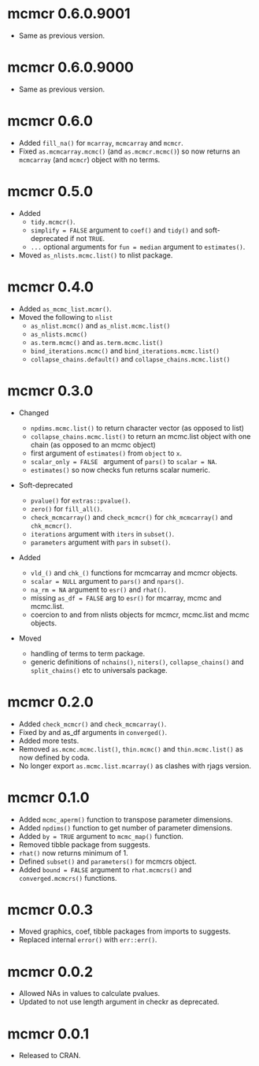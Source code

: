 <!-- NEWS.md is maintained by https://cynkra.github.io/fledge, do not edit -->

# mcmcr 0.6.0.9001

- Same as previous version.


# mcmcr 0.6.0.9000

- Same as previous version.


# mcmcr 0.6.0

- Added `fill_na()` for `mcarray`, `mcmcarray` and `mcmcr`.
- Fixed `as.mcmcarray.mcmc()` (and `as.mcmcr.mcmc()`) so now returns an `mcmcarray` (and `mcmcr`) object with no terms.

# mcmcr 0.5.0

- Added 
  - `tidy.mcmcr()`.
  - `simplify = FALSE` argument to `coef()` and `tidy()` and soft-deprecated if not `TRUE`.
  - `...` optional arguments for `fun = median` argument to `estimates()`.
- Moved `as_nlists.mcmc.list()` to nlist package.

# mcmcr 0.4.0

- Added `as_mcmc_list.mcmr()`.
- Moved the following to `nlist` 
  - `as_nlist.mcmc()` and `as_nlist.mcmc.list()`
  - `as_nlists.mcmc()`
  - `as.term.mcmc()` and `as.term.mcmc.list()`
  - `bind_iterations.mcmc()` and `bind_iterations.mcmc.list()`
  - `collapse_chains.default()` and `collapse_chains.mcmc.list()`

# mcmcr 0.3.0

- Changed
  - `npdims.mcmc.list()` to return character vector (as opposed to list)
  - `collapse_chains.mcmc.list()` to return an mcmc.list object with one chain (as opposed to an mcmc object)
  - first argument of `estimates()` from `object` to `x`.
  - `scalar_only = FALSE ` argument of `pars()` to `scalar = NA`.
  - `estimates()` so now checks fun returns scalar numeric.

- Soft-deprecated 
  - `pvalue()` for `extras::pvalue()`.
  - `zero()` for `fill_all()`.
  - `check_mcmcarray()` and `check_mcmcr()` for `chk_mcmcarray()` and `chk_mcmcr()`.
  - `iterations` argument with `iters` in `subset()`.
  - `parameters` argument with `pars` in `subset()`.

- Added 
  - `vld_()` and `chk_()` functions for mcmcarray and mcmcr objects.
  - `scalar = NULL` argument to `pars()` and `npars()`.
  - `na_rm = NA` argument to `esr()` and `rhat()`.
  - missing `as_df = FALSE` arg to `esr()` for mcarray, mcmc and mcmc.list.
  - coercion to and from nlists objects for mcmcr, mcmc.list and mcmc objects.

- Moved
  - handling of terms to term package.
  - generic definitions of `nchains()`, `niters()`, `collapse_chains()` and `split_chains()` etc to universals package.

# mcmcr 0.2.0

- Added `check_mcmcr()` and `check_mcmcarray()`.
- Fixed by and as_df arguments in `converged()`.
- Added more tests.
- Removed `as.mcmc.mcmc.list()`, `thin.mcmc()` and `thin.mcmc.list()` as now defined by coda.
- No longer export `as.mcmc.list.mcarray()` as clashes with rjags version.

# mcmcr 0.1.0

- Added `mcmc_aperm()` function to transpose parameter dimensions.
- Added `npdims()` function to get number of parameter dimensions.
- Added `by = TRUE` argument to `mcmc_map()` function.
- Removed tibble package from suggests.
- `rhat()` now returns minimum of 1.
- Defined `subset()` and `parameters()` for mcmcrs object.
- Added `bound = FALSE` argument to `rhat.mcmcrs()` and `converged.mcmcrs()` functions.

# mcmcr 0.0.3

- Moved graphics, coef, tibble packages from imports to suggests.
- Replaced internal `error()` with `err::err()`.

# mcmcr 0.0.2

- Allowed NAs in values to calculate pvalues.
- Updated to not use length argument in checkr as deprecated.

# mcmcr 0.0.1

- Released to CRAN.
